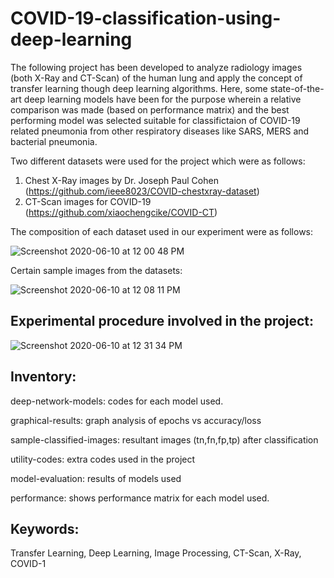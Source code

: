 # COVID-19-classification-using-deep-learning

The following project has been developed to analyze radiology images (both X-Ray and CT-Scan) of the human lung and apply the concept of transfer learning though deep learning algorithms. Here, some state-of-the-art deep learning models have been for the purpose wherein a relative comparison was made (based on performance matrix) and the best performing model was selected suitable for classifictaion of COVID-19 related pneumonia from other respiratory diseases like SARS, MERS and bacterial pneumonia.

Two different datasets were used for the project which were as follows:
1. Chest X-Ray images by Dr. Joseph Paul Cohen (https://github.com/ieee8023/COVID-chestxray-dataset)
2. CT-Scan images for COVID-19 (https://github.com/xiaochengcike/COVID-CT)

The composition of each dataset used in our experiment were as follows:

![Screenshot 2020-06-10 at 12 00 48 PM](https://user-images.githubusercontent.com/66628385/84234567-1e0ab280-ab12-11ea-8bd2-f4786d4596e9.png)



Certain sample images from the datasets:

![Screenshot 2020-06-10 at 12 08 11 PM](https://user-images.githubusercontent.com/66628385/84235303-42b35a00-ab13-11ea-9065-9517415fa23c.png)

## Experimental procedure involved in the project:

![Screenshot 2020-06-10 at 12 31 34 PM](https://user-images.githubusercontent.com/66628385/84237118-688e2e00-ab16-11ea-9153-451f7d95619e.png)


## Inventory:

deep-network-models: codes for each model used.

graphical-results: graph analysis of epochs vs accuracy/loss

sample-classified-images: resultant images (tn,fn,fp,tp) after classification

utility-codes: extra codes used in the project

model-evaluation: results of models used

performance: shows performance matrix for each model used.

## Keywords:
Transfer Learning, Deep Learning, Image Processing, CT-Scan, X-Ray, COVID-1

